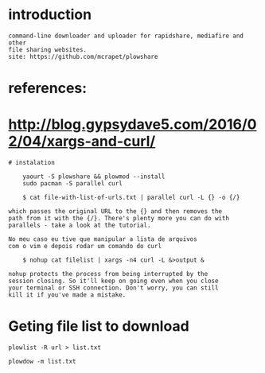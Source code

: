 # introduction

```
command-line downloader and uploader for rapidshare, mediafire and other
file sharing websites.
site: https://github.com/mcrapet/plowshare
```

# references:
# http://blog.gypsydave5.com/2016/02/04/xargs-and-curl/

    # instalation

        yaourt -S plowshare && plowmod --install
        sudo pacman -S parallel curl

        $ cat file-with-list-of-urls.txt | parallel curl -L {} -o {/}

    which passes the original URL to the {} and then removes the
    path from it with the {/}. There's plenty more you can do with
    parallels - take a look at the tutorial.

    No meu caso eu tive que manipular a lista de arquivos
    com o vim e depois rodar um comando do curl

        $ nohup cat filelist | xargs -n4 curl -L &>output &

    nohup protects the process from being interrupted by the
    session closing. So it'll keep on going even when you close
    your terminal or SSH connection. Don't worry, you can still
    kill it if you've made a mistake.

# Geting file list to download

    plowlist -R url > list.txt

    plowdow -m list.txt


